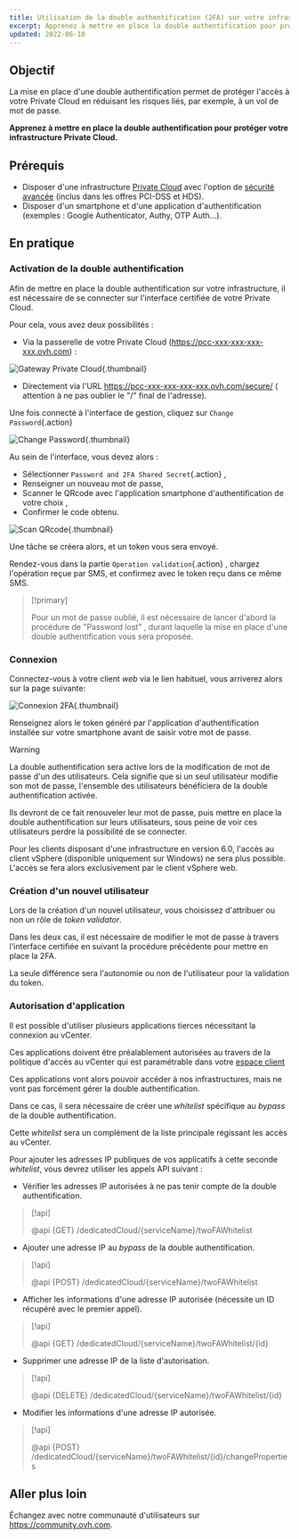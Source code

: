 ```yaml
---
title: Utilisation de la double authentification (2FA) sur votre infrastructure Private Cloud
excerpt: Apprenez à mettre en place la double authentification pour protéger votre infrastructure
updated: 2022-06-10
---
```


## Objectif

La mise en place d'une double authentification permet de protéger l'accès à votre Private Cloud en réduisant les risques liés, par exemple, à un vol de mot de passe.

**Apprenez à mettre en place la double authentification pour protéger votre infrastructure Private Cloud.**
 
## Prérequis

- Disposer d'une infrastructure [Private Cloud](https://www.ovhcloud.com/fr/enterprise/products/hosted-private-cloud/) avec l'option de [sécurité avancée](https://www.ovhcloud.com/fr/enterprise/products/hosted-private-cloud/safety-compliance/sddc/) (inclus dans les offres PCI-DSS et HDS).
- Disposer d'un smartphone et d'une application d'authentification (exemples : Google Authenticator, Authy, OTP Auth...).

## En pratique

### Activation de la double authentification

Afin de mettre en place la double authentification sur votre infrastructure, il est nécessaire de se connecter sur l'interface certifiée de votre Private Cloud.

Pour cela, vous avez deux possibilités :
	
- Via la passerelle de votre Private Cloud (https://pcc-xxx-xxx-xxx-xxx.ovh.com) : 

![Gateway Private Cloud](images/gatewayPCC.jpg){.thumbnail}

- Directement via l'URL https://pcc-xxx-xxx-xxx-xxx.ovh.com/secure/ ( attention à ne pas oublier le "/" final de l'adresse).

Une fois connecté à l'interface de gestion, cliquez sur `Change Password`{.action}

![Change Password](images/selectChangePassword.png){.thumbnail}

Au sein de l'interface, vous devez alors :
	
* Sélectionner  `Password and 2FA Shared Secret`{.action} ,
* Renseigner un nouveau mot de passe, 
* Scanner le QRcode avec l'application smartphone d'authentification de votre choix ,
* Confirmer le code obtenu.

![Scan QRcode](images/scanQRcode.png){.thumbnail}

Une tâche se créera alors, et un token vous sera envoyé.

Rendez-vous dans la partie `Operation validation`{.action} , chargez l'opération reçue par SMS, et confirmez avec le token reçu dans ce même SMS.

> [!primary]
>
> Pour un mot de passe oublié, il est nécessaire de lancer d'abord la procédure de "Password lost" , durant laquelle la mise en place d'une double authentification vous sera proposée.
>

### Connexion

Connectez-vous à votre client *web* via le lien habituel, vous arriverez alors sur la page suivante:

![Connexion 2FA](images/2FAtoken.png){.thumbnail}

Renseignez alors le token généré par l'application d'authentification installée sur votre smartphone avant de saisir votre mot de passe.

> [!warning]
>
> La double authentification sera active lors de la modification de mot de passe d'un des utilisateurs. Cela signifie que si un seul utilisateur modifie son mot de passe, l'ensemble des utilisateurs bénéficiera de la double authentification activée. 
>
> Ils devront de ce fait renouveler leur mot de passe, puis mettre en place la double authentification sur leurs utilisateurs, sous peine de voir ces utilisateurs perdre la possibilité de se connecter.
>
> Pour les clients disposant d'une infrastructure en version 6.0, l'accès au client vSphere (disponible uniquement sur Windows) ne sera plus possible. L'accès se fera alors exclusivement par le client vSphere web.
>

### Création d'un nouvel utilisateur

Lors de la création d'un nouvel utilisateur, vous choisissez d'attribuer ou non un rôle de *token validator*.

Dans les deux cas, il est nécessaire de modifier le mot de passe à travers l'interface certifiée en suivant la procédure précédente pour mettre en place la 2FA.

La seule différence sera l'autonomie ou non de l'utilisateur pour la validation du token.

### Autorisation d'application

Il est possible d'utiliser plusieurs applications tierces nécessitant la connexion au vCenter.

Ces applications doivent être préalablement autorisées au travers de la politique d'accès au vCenter qui est paramétrable dans votre [espace client](/pages/hosted_private_cloud/hosted_private_cloud_powered_by_vmware/manager_ovh_private_cloud#securite)

Ces applications vont alors pouvoir accéder à nos infrastructures, mais ne vont pas forcément gérer la double authentification.

Dans ce cas, il sera nécessaire de créer une *whitelist* spécifique au *bypass* de la double authentification.

Cette *whitelist* sera un complément de la liste principale régissant les accès au vCenter.

Pour ajouter les adresses IP publiques de vos applicatifs à cette seconde *whitelist*, vous devrez utiliser les appels API suivant : 

- Vérifier les adresses IP autorisées à ne pas tenir compte de la double authentification.

> [!api]
>
> @api {GET} /dedicatedCloud/{serviceName}/twoFAWhitelist
>

- Ajouter une adresse IP au *bypass* de la double authentification.

> [!api]
>
> @api {POST} /dedicatedCloud/{serviceName}/twoFAWhitelist
>

- Afficher les informations d'une adresse IP autorisée (nécessite un ID récupéré avec le premier appel).

> [!api]
>
> @api {GET} /dedicatedCloud/{serviceName}/twoFAWhitelist/{id}
>

- Supprimer une adresse IP de la liste d'autorisation.

> [!api]
>
> @api {DELETE} /dedicatedCloud/{serviceName}/twoFAWhitelist/{id}
>

- Modifier les informations d'une adresse IP autorisée.

> [!api]
>
> @api {POST} /dedicatedCloud/{serviceName}/twoFAWhitelist/{id}/changeProperties
>

## Aller plus loin

Échangez avec notre communauté d'utilisateurs sur <https://community.ovh.com>.
